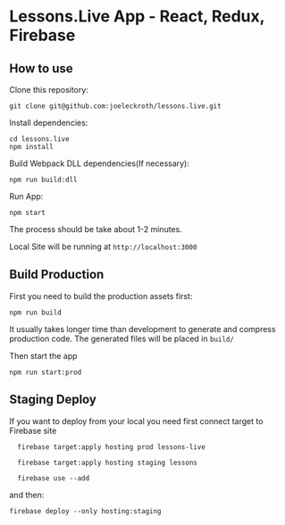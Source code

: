 # Lessons.Live App - React, Redux, Firebase


## How to use

Clone this repository:

	git clone git@github.com:joeleckroth/lessons.live.git

Install dependencies:

	cd lessons.live
	npm install

Build Webpack DLL dependencies(If necessary):

	npm run build:dll

Run App:

	npm start

The process should be take about 1-2 minutes.

Local Site will be running at `http://localhost:3000`


## Build Production

First you need to build the production assets first:

	npm run build

It usually takes longer time than development to generate and compress production code. The generated files will be placed in `build/`

Then start the app

	npm run start:prod
  
## Staging Deploy

If you want to deploy from your local you need first connect target to Firebase site

	  firebase target:apply hosting prod lessons-live

	  firebase target:apply hosting staging lessons
	  
	  firebase use --add

and then:

	firebase deploy --only hosting:staging

